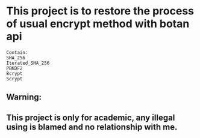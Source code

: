 
# This project is to restore the process of usual encrypt method with botan api
```
Contain:
SHA_256    
Iterated_SHA_256    
PBKDF2    
Bcrypt  
Scrypt
```
## Warning:     
## This project is only for academic, any illegal using is blamed and no relationship with me.
